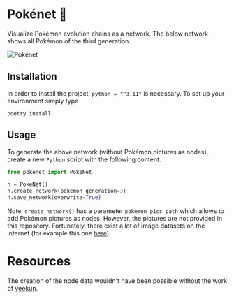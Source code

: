 # Pokénet 👾

Visualize Pokémon evolution chains as a network. The below network shows all
Pokémon of the third generation.

![Pokénet](.data/pokenet.gif)

## Installation

In order to install the project, `python = "^3.11"` is necessary. To set up
your environment simply type

```shell
poetry install
```

## Usage

To generate the above network (without Pokémon pictures as nodes), create a 
new `Python` script with the following content.

```python
from pokenet import PokeNet

n = PokeNet()
n.create_network(pokemon_generation=3)
n.save_network(overwrite=True)
```

Note: `create_network()` has a parameter `pokemon_pics_path` which allows to
add Pokémon pictures as nodes. However, the pictures are not provided in this
repository. Fortunately, there exist a lot of image datasets on the internet
(for example this one [here](https://www.kaggle.com/datasets/kvpratama/pokemon-images-dataset?resource=download)).

# Resources

The creation of the node data wouldn't have been possible without the 
work of [veekun](https://github.com/veekun/pokedex/blob/master/pokedex/).
